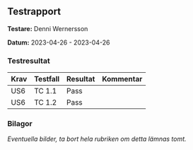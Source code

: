 ## Testrapport

**Testare:** Denni Wernersson

**Datum:** 2023-04-26 - 2023-04-26

### Testresultat

| Krav | Testfall | Resultat | Kommentar |
| ---- | -------- | -------- | --------- |
| US6  | TC 1.1   | Pass     |           |
| US6  | TC 1.2   | Pass     |           |

### Bilagor

_Eventuella bilder, ta bort hela rubriken om detta lämnas tomt._
